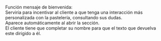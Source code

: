 Función mensaje de bienvenida: </br>
Serviría para incentivar al cliente a que tenga una interacción más personalizada con la pastelería, consultando sus dudas. </br>
Aparece automáticamente al abrir la sección. </br>
El cliente tiene que completar su nombre para que el texto que devuelva este dirigido a él.</br>

